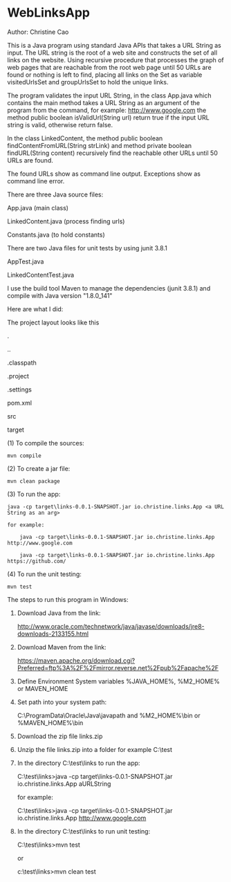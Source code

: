 # WebLinksApp

Author: Christine Cao

This is a Java program using standard Java APIs that takes a URL String as input. 
The URL string is the root of a web site and constructs the set of all links on the website. 
Using recursive procedure that processes the graph of web pages that are reachable from the root 
web page until 50 URLs are found or nothing is left to find, placing all links on the Set as variable 
visitedUrlsSet and groupUrlsSet to hold the unique links.

The program validates the input URL String, in the class App.java which contains the main method
takes a URL String as an argument of the program from the command, for example: http://www.google.com
the method public boolean isValidUrl(String url)
return true if the input URL string is valid, otherwise return false.

In the class LinkedContent, the method 
public boolean findContentFromURL(String strLink) 
and method
private boolean findURL(String content)
recursively find the reachable other URLs until 50 URLs are found.

The found URLs show as command line output. Exceptions show as command line error. 


There are three Java source files:

App.java            (main class)

LinkedContent.java  (process finding urls)

Constants.java      (to hold constants)


There are two Java files for unit tests by using junit 3.8.1

AppTest.java

LinkedContentTest.java


I use the build tool Maven to manage the dependencies (junit 3.8.1) and compile with Java version "1.8.0_141"

Here are what I did:

The project layout looks like this

.

..

.classpath

.project

.settings

pom.xml

src

target


(1) To compile the sources:

	mvn compile
 
(2) To create a jar file:

	mvn clean package

(3) To run the app:

	java -cp target\links-0.0.1-SNAPSHOT.jar io.christine.links.App <a URL String as an arg>
	
	for example:
	
		java -cp target\links-0.0.1-SNAPSHOT.jar io.christine.links.App http://www.google.com
		
		java -cp target\links-0.0.1-SNAPSHOT.jar io.christine.links.App https://github.com/
		
(4) To run the unit testing:

	mvn test

The steps to run this program in Windows:

1. Download Java  from the link:

	http://www.oracle.com/technetwork/java/javase/downloads/jre8-downloads-2133155.html

2. Download Maven from the link:

	https://maven.apache.org/download.cgi?Preferred=ftp%3A%2F%2Fmirror.reverse.net%2Fpub%2Fapache%2F


3. Define Environment System variables %JAVA_HOME%, %M2_HOME% or MAVEN_HOME 


4. Set path into your system path:

	C:\ProgramData\Oracle\Java\javapath and %M2_HOME%\bin or %MAVEN_HOME%\bin

5. Download the zip file links.zip

6. Unzip the file links.zip into a folder for example C:\test 

7. In the directory C:\test\links to run the app:

	C:\test\links>java -cp target\links-0.0.1-SNAPSHOT.jar io.christine.links.App aURLString
	
	for example:
	
	C:\test\links>java -cp target\links-0.0.1-SNAPSHOT.jar io.christine.links.App http://www.google.com

8. In the directory C:\test\links to run unit testing:

	C:\test\links>mvn test
	
	or
	
	c:\test\links>mvn clean test

